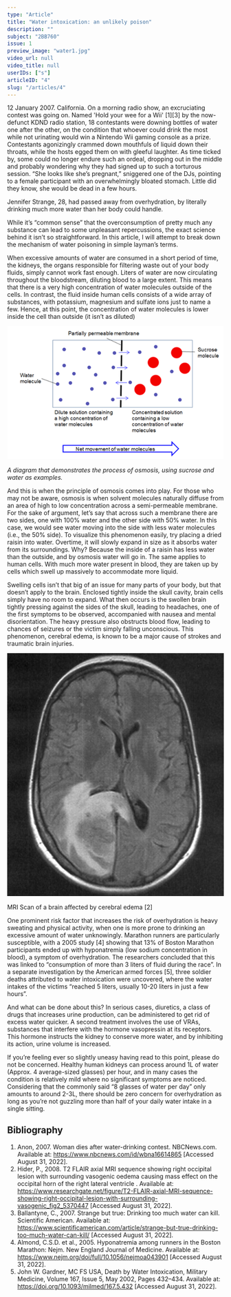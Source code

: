 ```yaml
---
type: "Article"
title: "Water intoxication: an unlikely poison"
description: ""
subject: "2BB760"
issue: 1
preview_image: "water1.jpg"
video_url: null
video_title: null
userIDs: ["s"]
articleID: "4"
slug: "/articles/4"
---
```


12 January 2007. California. On a morning radio show, an excruciating contest was going on. Named 'Hold your wee for a Wii' [1][3] by the now-defunct KDND radio station, 18 contestants were downing bottles of water one after the other, on the condition that whoever could drink the most while not urinating would win a Nintendo Wii gaming console as a prize. Contestants agonizingly crammed down mouthfuls of liquid down their throats, while the hosts egged them on with gleeful laughter. As time ticked by, some could no longer endure such an ordeal, dropping out in the middle and probably wondering why they had signed up to such a torturous session. “She looks like she’s pregnant,” sniggered one of the DJs, pointing to a female participant with an overwhelmingly bloated stomach. Little did they know, she would be dead in a few hours.

Jennifer Strange, 28, had passed away from overhydration, by literally drinking much more water than her body could handle.

While it’s “common sense” that the overconsumption of pretty much any substance can lead to some unpleasant repercussions, the exact science behind it isn’t so straightforward. In this article, I will attempt to break down the mechanism of water poisoning in simple layman’s terms.

When excessive amounts of water are consumed in a short period of time, the kidneys, the organs responsible for filtering waste out of your body fluids, simply cannot work fast enough. Liters of water are now circulating throughout the bloodstream, diluting blood to a large extent. This means that there is a very high concentration of water molecules outside of the cells. In contrast, the fluid inside human cells consists of a wide array of substances, with potassium, magnesium and sulfate ions just to name a few. Hence, at this point, the concentration of water molecules is lower inside the cell than outside (it isn’t as diluted)

![Osmosis](./../images/issue1/biochem/osmosis.png)
<div class="centre"><em>A diagram that demonstrates the process of osmosis, using sucrose and water as examples.</em></div>

And this is when the principle of osmosis comes into play. For those who may not be aware, osmosis is when solvent molecules naturally diffuse from an area of high to low concentration across a semi-permeable membrane. For the sake of argument, let’s say that across such a membrane there are two sides, one with 100% water and the other side with 50% water. In this case, we would see water moving into the side with less water molecules (i.e., the 50% side). To visualize this phenomenon easily, try placing a dried raisin into water. Overtime, it will slowly expand in size as it absorbs water from its surroundings. Why? Because the inside of a raisin has less water than the outside, and by osmosis water will go in. The same applies to human cells. With much more water present in blood, they are taken up by cells which swell up massively to accommodate more liquid.

Swelling cells isn’t that big of an issue for many parts of your body, but that doesn’t apply to the brain. Enclosed tightly inside the skull cavity, brain cells simply have no room to expand. What then occurs is the swollen brain tightly pressing against the sides of the skull, leading to headaches, one of the first symptoms to be observed, accompanied with nausea and mental disorientation. The heavy pressure also obstructs blood flow, leading to chances of seizures or the victim simply falling unconscious. This phenomenon, cerebral edema, is known to be a major cause of strokes and traumatic brain injuries.  	 
 
![Cerebral edema](./../images/issue1/biochem/Cerebraledema.jpg)
<div class="centre">MRI Scan of a brain affected by cerebral edema [2]</em></div>

One prominent risk factor that increases the risk of overhydration is heavy sweating and physical activity, when one is more prone to drinking an excessive amount of water unknowingly. Marathon runners are particularly susceptible, with a 2005 study [4] showing that 13% of Boston Marathon participants ended up with hyponatremia (low sodium concentration in blood), a symptom of overhydration. The researchers concluded that this was linked to “consumption of more than 3 liters of fluid during the race”. In a separate investigation by the American armed forces [5], three soldier deaths attributed to water intoxication were uncovered, where the water intakes of the victims “reached 5 liters, usually 10-20 liters in just a few hours”. 

And what can be done about this? In serious cases, diuretics, a class of drugs that increases urine production, can be administered to get rid of excess water quicker. A second treatment involves the use of VRAs, substances that interfere with the hormone vasopressin at its receptors. This hormone instructs the kidney to conserve more water, and by inhibiting its action, urine volume is increased. 

If you’re feeling ever so slightly uneasy having read to this point, please do not be concerned. Healthy human kidneys can process around 1L of water (Approx. 4 average-sized glasses) per hour, and in many cases the condition is relatively mild where no significant symptoms are noticed. Considering that the commonly said “8 glasses of water per day” only amounts to around 2-3L, there should be zero concern for overhydration as long as you’re not guzzling more than half of your daily water intake in a single sitting.

<div id="bibliography">
<h2>Bibliography</h2>

1. Anon, 2007. Woman dies after water-drinking contest. NBCNews.com. Available at: https://www.nbcnews.com/id/wbna16614865 [Accessed August 31, 2022]. 
2. Hider, P., 2008. T2 FLAIR axial MRI sequence showing right occipital lesion with surrounding vasogenic oedema causing mass effect on the occipital horn of the right lateral ventricle . Available at: https://www.researchgate.net/figure/T2-FLAIR-axial-MRI-sequence-showing-right-occipital-lesion-with-surrounding-vasogenic_fig2_5370447 [Accessed August 31, 2022]. 
3. Ballantyne, C., 2007. Strange but true: Drinking too much water can kill. Scientific American. Available at: https://www.scientificamerican.com/article/strange-but-true-drinking-too-much-water-can-kill/ [Accessed August 31, 2022]. 
4. Almond, C.S.D. et al., 2005. Hyponatremia among runners in the Boston Marathon: Nejm. New England Journal of Medicine. Available at: https://www.nejm.org/doi/full/10.1056/nejmoa043901 [Accessed August 31, 2022]. 
5. John W. Gardner, MC FS USA, Death by Water Intoxication, Military Medicine, Volume 167, Issue 5, May 2002, Pages 432–434. Available at: https://doi.org/10.1093/milmed/167.5.432 [Accessed August 31, 2022]. 

</div>